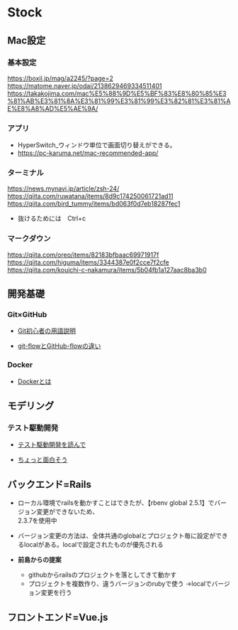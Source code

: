 # **Stock**
## **Mac設定**
### 基本設定
<https://boxil.jp/mag/a2245/?page=2>
<https://matome.naver.jp/odai/2138629469334511401>
<https://takakojima.com/mac%E5%88%9D%E5%BF%83%E8%80%85%E3%81%AB%E3%81%8A%E3%81%99%E3%81%99%E3%82%81%E3%81%AE%E8%A8%AD%E5%AE%9A/>

### アプリ
* HyperSwitch_ウィンドウ単位で画面切り替えができる。
* <https://pc-karuma.net/mac-recommended-app/>

### ターミナル
<https://news.mynavi.jp/article/zsh-24/>
<https://qiita.com/ruwatana/items/8d9c174250061721ad11>
<https://qiita.com/bird_tummy/items/bd063f0d7eb18287fec1>
* 抜けるためには　Ctrl+c  

### マークダウン
<https://qiita.com/oreo/items/82183bfbaac69971917f>
<https://qiita.com/higuma/items/3344387e0f2cce7f2cfe>
<https://qiita.com/kouichi-c-nakamura/items/5b04fb1a127aac8ba3b0>
## **開発基礎**
### Git×GitHub
* [Git初心者の用語説明](https://qiita.com/nnahito/items/e546b27f73e7be131d4e)  

* [git-flowとGitHub-flowの違い](https://qiita.com/nnahito/items/565f8755e70c51532459)

### Docker
* [Dockerとは](https://www.slideshare.net/zembutsu/docker-images-containers-and-lifecycle)

## **モデリング**

### テスト駆動開発
* [テスト駆動開発を読んで](https://dev.classmethod.jp/study_meeting/read/what-tdd/)  

* [ちょっと面白そう](https://twop.agile.esm.co.jp/tdd-was-broken-by-mania-cb5a6e94b021)

## **バックエンド=Rails**  
* ローカル環境でrailsを動かすことはできたが、【rbenv global 2.5.1】でバージョン変更ができないため、  
 2.3.7を使用中
* バージョン変更の方法は、全体共通のglobalとプロジェクト毎に設定ができるlocalがある。localで設定されたものが優先される  

* **前島からの提案**
  - githubからrailsのプロジェクトを落としてきて動かす
  * プロジェクトを複数作り、違うバージョンのrubyで使う
    →localでバージョン変更を行う


## **フロントエンド=Vue.js**
